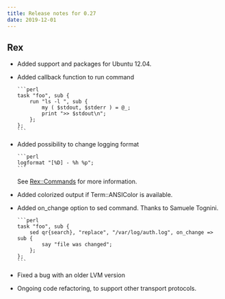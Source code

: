 ```yaml
---
title: Release notes for 0.27
date: 2019-12-01
---
```


## Rex

-   Added support and packages for Ubuntu 12.04.

-   Added callback function to run command

        ```perl
        task "foo", sub {
            run "ls -l ", sub {
                my ( $stdout, $stderr ) = @_;
                print ">> $stdout\n";
            };
        };
        ```

-   Added possibility to change logging format

        ```perl
        logformat "[%D] - %h %p";
        ```

    See [Rex::Commands](https://metacpan.org/pod/Rex::Commands) for more information.

-   Added colorized output if Term::ANSIColor is available.

-   Added on\_change option to sed command. Thanks to Samuele Tognini.

        ```perl
        task "foo", sub {
            sed qr{search}, "replace", "/var/log/auth.log", on_change => sub {
                say "file was changed";
            };
        };
        ```

-   Fixed a bug with an older LVM version

-   Ongoing code refactoring, to support other transport protocols.



